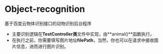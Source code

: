 # Object-recognition
基于百度云物体识别接口的动物识别后台程序

- 主要识别逻辑在**TestController类**文件中实现，由**animal()**函数执行。
- 在执行之前，你需要填写图片地址**filePath**，当然，你也可以在请求中接收图片信息，进而进行图片识别。
